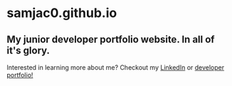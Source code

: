 # samjac0.github.io

## My junior developer portfolio website. In all of it's glory.





Interested in learning more about me? Checkout my [LinkedIn](https://www.linkedin.com/in/s-jacob-flaherty/) or [developer portfolio!](https://samjac0.github.io/)
